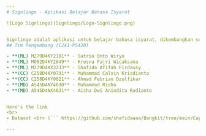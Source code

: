 ```yaml
---
# Signlingo - Aplikasi Belajar Bahasa Isyarat

![Logo Signlingo](Signlingo/Logo-Signlingo.png)


Signlingo adalah aplikasi untuk belajar bahasa isyarat, dikembangkan sebagai proyek akhir atau capstone dari tim C241-PS420 untuk program Bangkit 2024. Aplikasi ini bertujuan untuk memfasilitasi pembelajaran bahasa isyarat secara interaktif dan menyenangkan.
## Tim Pengembang (C241-PS420)

- **(ML) M279D4KY2181** - Satrio Onto Wiryo
- **(ML) M002D4KY2649** - Kresna Fajri Wicaksana
- **(ML) M279D4KX3233** - Shafida Afifah Firdausy
- **(CC) C258D4KY0731** - Muhammad Calvin Krisdianto
- **(CC) C258D4KY0621** - Ahmad Febrian Dzulfikar
- **(MD) A545D4NY4630** - Muhammad Ridho
- **(MD) A545D4NX4631** - Aisha Dwi Anindita Radianto


Here's the link
<br>
- Dataset <br> (``` https://github.com/shafidaaaa/Bangkit/tree/main/Capstone/bisindo_data ```)

---
```

